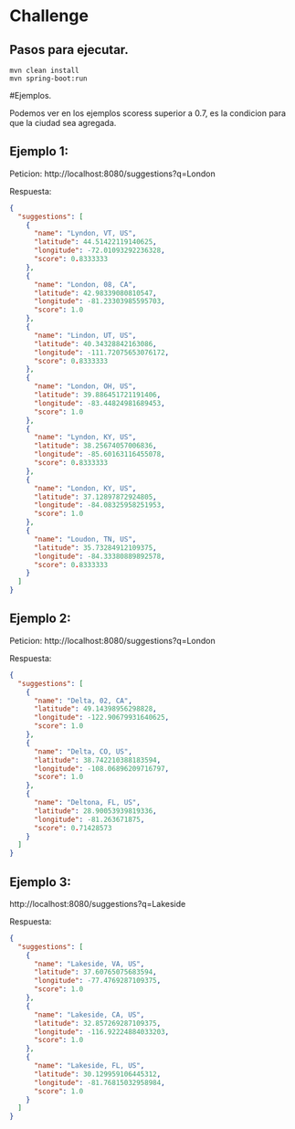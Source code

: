 # Challenge

## Pasos para ejecutar.
```console
mvn clean install
mvn spring-boot:run
```

#Ejemplos.

Podemos ver en los ejemplos scoress superior a 0.7, es la condicion para que la ciudad sea agregada.

## Ejemplo 1:
Peticion:
http://localhost:8080/suggestions?q=London

Respuesta:
```json
{
  "suggestions": [
    {
      "name": "Lyndon, VT, US",
      "latitude": 44.51422119140625,
      "longitude": -72.01093292236328,
      "score": 0.8333333
    },
    {
      "name": "London, 08, CA",
      "latitude": 42.98339080810547,
      "longitude": -81.23303985595703,
      "score": 1.0
    },
    {
      "name": "Lindon, UT, US",
      "latitude": 40.34328842163086,
      "longitude": -111.72075653076172,
      "score": 0.8333333
    },
    {
      "name": "London, OH, US",
      "latitude": 39.886451721191406,
      "longitude": -83.44824981689453,
      "score": 1.0
    },
    {
      "name": "Lyndon, KY, US",
      "latitude": 38.25674057006836,
      "longitude": -85.60163116455078,
      "score": 0.8333333
    },
    {
      "name": "London, KY, US",
      "latitude": 37.12897872924805,
      "longitude": -84.08325958251953,
      "score": 1.0
    },
    {
      "name": "Loudon, TN, US",
      "latitude": 35.73284912109375,
      "longitude": -84.33380889892578,
      "score": 0.8333333
    }
  ]
}
```



## Ejemplo 2:
Peticion:
http://localhost:8080/suggestions?q=London

Respuesta:
```json
{
  "suggestions": [
    {
      "name": "Delta, 02, CA",
      "latitude": 49.14398956298828,
      "longitude": -122.90679931640625,
      "score": 1.0
    },
    {
      "name": "Delta, CO, US",
      "latitude": 38.742210388183594,
      "longitude": -108.06896209716797,
      "score": 1.0
    },
    {
      "name": "Deltona, FL, US",
      "latitude": 28.90053939819336,
      "longitude": -81.263671875,
      "score": 0.71428573
    }
  ]
}
```

## Ejemplo 3:
http://localhost:8080/suggestions?q=Lakeside

Respuesta:
```json
{
  "suggestions": [
    {
      "name": "Lakeside, VA, US",
      "latitude": 37.60765075683594,
      "longitude": -77.4769287109375,
      "score": 1.0
    },
    {
      "name": "Lakeside, CA, US",
      "latitude": 32.857269287109375,
      "longitude": -116.92224884033203,
      "score": 1.0
    },
    {
      "name": "Lakeside, FL, US",
      "latitude": 30.129959106445312,
      "longitude": -81.76815032958984,
      "score": 1.0
    }
  ]
}
```




